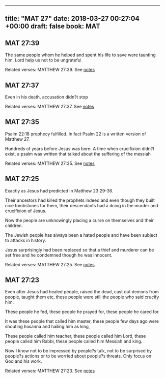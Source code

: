 
---
title: "MAT 27"
date: 2018-03-27 00:27:04 +00:00
draft: false
book: MAT
---

## MAT 27:39

The same people whom he helped and spent his life to save were taunting him. Lord help us not to be ungrateful

Related verses: MATTHEW 27:39. See [notes](https://my.bible.com/notes/2864327320117436844)


## MAT 27:37

Even in his death, accusation didn?t stop

Related verses: MATTHEW 27:37. See [notes](https://my.bible.com/notes/2864325579808432544)


## MAT 27:35

Psalm 22:18 prophecy fulfilled. In fact Psalm 22 is a written version of Matthew 27.

Hundreds of years before Jesus was born. A time when crucifixion didn?t exist, a psalm was written that talked about the suffering of the messiah

Related verses: MATTHEW 27:35. See [notes](https://my.bible.com/notes/2864324946695020955)


## MAT 27:25

Exactly as Jesus had predicted in Matthew 23:29-36.

Their ancestors had killed the prophets indeed and even though they built nice tombstones for them, their descendants had a doing in the murder and crucifixion of Jesus.

Now the people are unknowingly placing a curse on themselves and their children.

The Jewish people has always been a hated people and have been subject to attacks in history.

Jesus surprisingly had been replaced so that a thief and murderer can be set free and he condemned though he was innocent.

Related verses: MATTHEW 27:25. See [notes](https://my.bible.com/notes/2862588541606290015)


## MAT 27:23

Even after Jesus had healed people, raised the dead, cast out demons from people, taught them etc, these people were still the people who said crucify him.

These people he fed, these people he prayed for, these people he cared for.

It was these people that called him master, these people few days ago were shouting hosanna and hailing him as king, 

These people called him teacher, these people called him Lord, these people called him Rabbi, these people called him Messiah and king.

Now I know not to be impressed by people?s talk, not to be surprised by people?s actions or to be worried about people?s threats. Only focus on God and his work.

Related verses: MATTHEW 27:23. See [notes](https://my.bible.com/notes/2862583979486995016)


